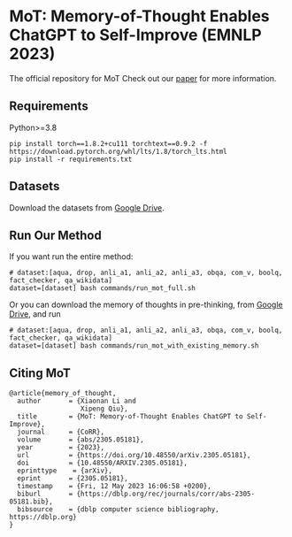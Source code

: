 # MoT: Memory-of-Thought Enables ChatGPT to Self-Improve (EMNLP 2023)

[//]: # ([![Open Auto-CoT in Colab]&#40;https://colab.research.google.com/assets/colab-badge.svg&#41;]&#40;https://colab.research.google.com/github/amazon-science/auto-cot/blob/main/try_cot_colab.ipynb&#41;)

[//]: # (Cheer AI up with the "let's think step by step" prompt? More plz. *Let’s think not just step by step, but also one by one.*)

[//]: # ()
[//]: # (Auto-CoT uses more cheers & diversity to SAVE huge manual efforts in chain of thought prompt design, matching or even exceeding performance of manual design on GPT-3.)

The official repository for MoT
Check out our [paper](https://arxiv.org/pdf/2305.05181.pdf) for more information.




## Requirements

Python>=3.8
```
pip install torch==1.8.2+cu111 torchtext==0.9.2 -f https://download.pytorch.org/whl/lts/1.8/torch_lts.html
pip install -r requirements.txt
```

## Datasets

Download the datasets from [Google Drive](https://drive.google.com/file/d/1UksTfFms_GyeLpFIFkXFnkCVv6lSrcxp/view?usp=sharing).

## Run Our Method

If you want run the entire method:
```
# dataset:[aqua, drop, anli_a1, anli_a2, anli_a3, obqa, com_v, boolq, fact_checker, qa_wikidata]
dataset=[dataset] bash commands/run_mot_full.sh
```

Or you can download the memory of thoughts in pre-thinking, from [Google Drive](https://drive.google.com/file/d/1Rwm3PqGxL6x19oZoXFGso0mpdu7unie6/view?usp=sharing), and run
```
# dataset:[aqua, drop, anli_a1, anli_a2, anli_a3, obqa, com_v, boolq, fact_checker, qa_wikidata]
dataset=[dataset] bash commands/run_mot_with_existing_memory.sh
```


## Citing MoT
```
@article{memory_of_thought,
  author       = {Xiaonan Li and
                  Xipeng Qiu},
  title        = {MoT: Memory-of-Thought Enables ChatGPT to Self-Improve},
  journal      = {CoRR},
  volume       = {abs/2305.05181},
  year         = {2023},
  url          = {https://doi.org/10.48550/arXiv.2305.05181},
  doi          = {10.48550/ARXIV.2305.05181},
  eprinttype    = {arXiv},
  eprint       = {2305.05181},
  timestamp    = {Fri, 12 May 2023 16:06:58 +0200},
  biburl       = {https://dblp.org/rec/journals/corr/abs-2305-05181.bib},
  bibsource    = {dblp computer science bibliography, https://dblp.org}
}
```
